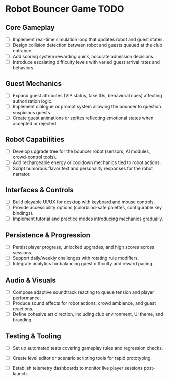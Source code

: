 # Robot Bouncer Game TODO

## Core Gameplay
- [ ] Implement real-time simulation loop that updates robot and guest states.
- [ ] Design collision detection between robot and guests queued at the club entrance.
- [ ] Add scoring system rewarding quick, accurate admission decisions.
- [ ] Introduce escalating difficulty levels with varied guest arrival rates and behaviors.

## Guest Mechanics
- [ ] Expand guest attributes (VIP status, fake IDs, behavioral cues) affecting authorization logic.
- [ ] Implement dialogue or prompt system allowing the bouncer to question suspicious guests.
- [ ] Create guest animations or sprites reflecting emotional states when accepted or rejected.

## Robot Capabilities
- [ ] Develop upgrade tree for the bouncer robot (sensors, AI modules, crowd-control tools).
- [ ] Add rechargeable energy or cooldown mechanics tied to robot actions.
- [ ] Script humorous flavor text and personality responses for the robot narrator.

## Interfaces & Controls
- [ ] Build playable UI/UX for desktop with keyboard and mouse controls.
- [ ] Provide accessibility options (colorblind-safe palettes, configurable key bindings).
- [ ] Implement tutorial and practice modes introducing mechanics gradually.

## Persistence & Progression
- [ ] Persist player progress, unlocked upgrades, and high scores across sessions.
- [ ] Support daily/weekly challenges with rotating rule modifiers.
- [ ] Integrate analytics for balancing guest difficulty and reward pacing.

## Audio & Visuals
- [ ] Compose adaptive soundtrack reacting to queue tension and player performance.
- [ ] Produce sound effects for robot actions, crowd ambience, and guest reactions.
- [ ] Define cohesive art direction, including club environment, UI theme, and branding.

## Testing & Tooling
- [ ] Set up automated tests covering gameplay rules and regression checks.
- [ ] Create level editor or scenario scripting tools for rapid prototyping.
- [ ] Establish telemetry dashboards to monitor live player sessions post-launch.


